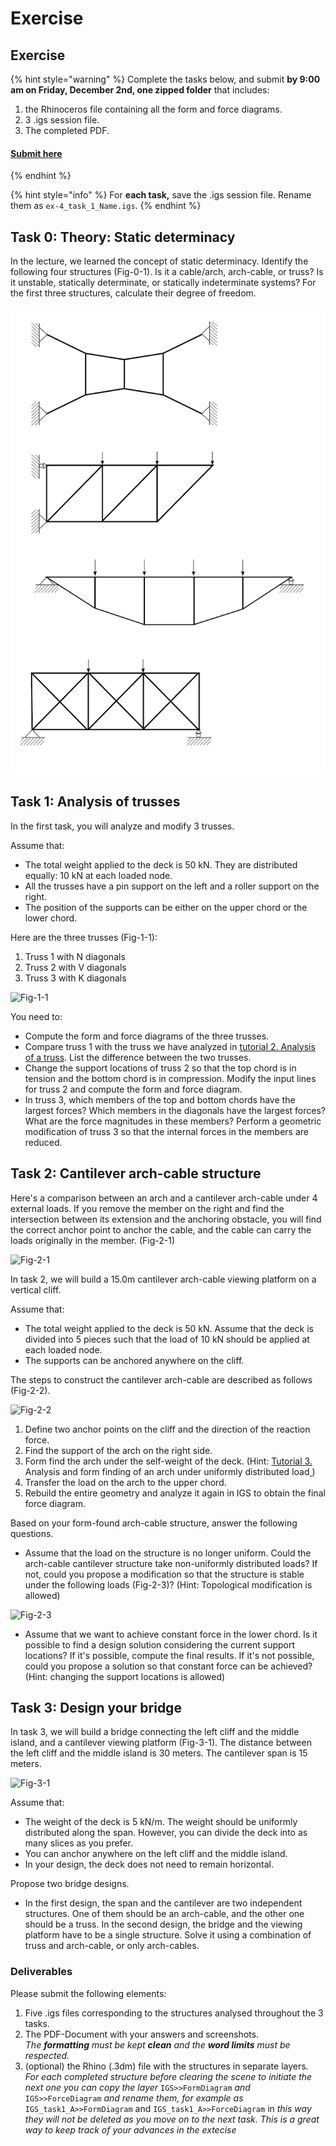 # Exercise

## Exercise

{% hint style="warning" %}
Complete the tasks below, and submit **by 9:00 am on Friday, December 2nd, one zipped folder** that includes:

1. the Rhinoceros file containing all the form and force diagrams.
2. 3 .igs session file.
3. The completed PDF.



#### [**Submit here**](https://polybox.ethz.ch/index.php/s/4Am1YGniSK1xRNL)
{% endhint %}

{% hint style="info" %}
For **each task,** save the .igs session file. Rename them as `ex-4_task_1_Name.igs`.
{% endhint %}



## Task 0: Theory: Static determinacy

In the lecture, we learned the concept of static determinacy. Identify the following four structures (Fig-0-1). Is it a cable/arch, arch-cable, or truss? Is it unstable, statically determinate, or statically indeterminate systems? For the first three structures, calculate their degree of freedom.&#x20;

![Fig-0-1](../../.gitbook/assets/theory.png)

## Task 1: Analysis of trusses

In the first task, you will analyze and modify 3 trusses.

Assume that:

* The total weight applied to the deck is 50 kN. They are distributed equally: 10 kN at each loaded node.
* All the trusses have a pin support on the left and a roller support on the right.
* The position of the supports can be either on the upper chord or the lower chord.

Here are the three trusses (Fig-1-1):

1. Truss 1 with N diagonals
2. Truss 2 with V diagonals
3. Truss 3 with K diagonals

![Fig-1-1](../../.gitbook/assets/3\_truss\_bridges.png)

You need to:

* Compute the form and force diagrams of the three trusses.
* Compare truss 1 with the truss we have analyzed in [tutorial 2. Analysis of a truss](iv.-tutorial.md#2.-analysis-of-a-truss). List the difference between the two trusses.
* Change the support locations of truss 2 so that the top chord is in tension and the bottom chord is in compression. Modify the input lines for truss 2 and compute the form and force diagram.
* In truss 3, which members of the top and bottom chords have the largest forces? Which members in the diagonals have the largest forces? What are the force magnitudes in these members? Perform a geometric modification of truss 3 so that the internal forces in the members are reduced.

## Task 2: Cantilever arch-cable structure

Here's a comparison between an arch and a cantilever arch-cable under 4 external loads. If you remove the member on the right and find the intersection between its extension and the anchoring obstacle, you will find the correct anchor point to anchor the cable, and the cable can carry the loads originally in the member. (Fig-2-1)

![Fig-2-1](../../.gitbook/assets/cantilever\_exp.png)

In task 2, we will build a 15.0m cantilever arch-cable viewing platform on a vertical cliff.&#x20;

Assume that:

* The total weight applied to the deck is 50 kN. Assume that the deck is divided into 5 pieces such that the load of 10 kN should be applied at each loaded node.
* The supports can be anchored anywhere on the cliff.&#x20;

The steps to construct the cantilever arch-cable are described as follows (Fig-2-2).

![Fig-2-2](../../.gitbook/assets/cantilever\_steps.png)

1. Define two anchor points on the cliff and the direction of the reaction force.
2. Find the support of the arch on the right side.
3. Form find the arch under the self-weight of the deck. (Hint: [Tutorial 3. ](iv.-tutorial.md#3.-analysis-and-form-finding-of-an-arch-under-uniformly-distributed-load)Analysis and form finding of an arch under uniformly distributed load[ ](iv.-tutorial.md#3.-analysis-and-form-finding-of-an-arch-under-uniformly-distributed-load))
4. Transfer the load on the arch to the upper chord.
5. Rebuild the entire geometry and analyze it again in IGS to obtain the final force diagram.

Based on your form-found arch-cable structure, answer the following questions.

* Assume that the load on the structure is no longer uniform. Could the arch-cable cantilever structure take non-uniformly distributed loads? If not, could you propose a modification so that the structure is stable under the following loads (Fig-2-3)? (Hint: Topological modification is allowed)

![Fig-2-3](../../.gitbook/assets/cantilever\_unequal.png)

* Assume that we want to achieve constant force in the lower chord. Is it possible to find a design solution considering the current support locations? If it's possible, compute the final results. If it's not possible, could you propose a solution so that constant force can be achieved? (Hint: changing the support locations is allowed)

## Task 3: Design your bridge

In task 3, we will build a bridge connecting the left cliff and the middle island, and a cantilever viewing platform (Fig-3-1). The distance between the left cliff and the middle island is 30 meters. The cantilever span is 15 meters.

![Fig-3-1](../../.gitbook/assets/bridge\_design.png)

Assume that:

* The weight of the deck is 5 kN/m. The weight should be uniformly distributed along the span. However, you can divide the deck into as many slices as you prefer.
* You can anchor anywhere on the left cliff and the middle island.
* In your design, the deck does not need to remain horizontal.

Propose two bridge designs.&#x20;

* In the first design, the span and the cantilever are two independent structures. One of them should be an arch-cable, and the other one should be a truss. In the second design, the bridge and the viewing platform have to be a single structure. Solve it using a combination of truss and arch-cable, or only arch-cables.

### Deliverables

Please submit the following elements:

1. Five .igs files corresponding to the structures analysed throughout the 3 tasks.
2. The PDF-Document with your answers and screenshots.\
   _The **formatting** must be kept **clean** and the **word limits** must be respected._
3. (optional) the Rhino (.3dm) file with the structures in separate layers.\
   _For each completed structure before clearing the scene to initiate the next one you can copy the layer_ `IGS>>FormDiagram` _and_ `IGS>>ForceDiagram` _and rename them, for example as_ `IGS_task1_A>>FormDiagram` and `IGS_task1_A>>ForceDiagram` in _this way they will not be deleted as you move on to the next task. This is a great way to keep track of your advances in the extecise_
